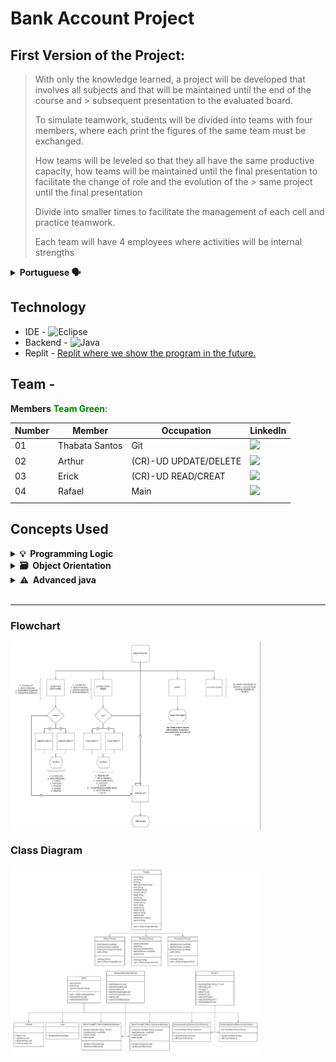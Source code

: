 # Bank Account Project

>
## First Version of the Project:

>With only the knowledge learned, a project will be developed that involves all subjects and that will be maintained until the end of the course and > subsequent presentation to the evaluated board.
>
> To simulate teamwork, students will be divided into teams with four members, where each print the figures of the same team must be exchanged.
>
> How teams will be leveled so that they all have the same productive capacity, how teams will be maintained until the final presentation to facilitate the change of role and the evolution of the > same project until the final presentation
>
> Divide into smaller times to facilitate the management of each cell and practice teamwork.
>
> Each team will have 4 employees where activities will be internal strengths
>
<details>
  <summary><b>Portuguese 🗣️ </b></summary>
  
### Primeira Versão do Projeto:

> Com o domínio apenas das informações aprendidas até o momento deve ser desenvolvido um projeto que envolva todos os assuntos e que será mantido até o final do curso e > posterior apresentação a banca avaliadora.
>
> Para simular o trabalho em equipe os alunos serão divididos em equipes com quatro integrantes, onde a cada sprint as figuras da mesma equipe devem ser trocadas.
>
> As equipes serão niveladas para que todas tenham a mesma capacidade produtiva, as equipes serão mantidas até o final para facilitar a troca de papeis e a evolução do > mesmo projeto até a apresentação final
>
> Dividir em times menores para facilitar o gerenciamento de cada célula e praticar o trabalho em equipe.
> 
> Cada equipe terá 4 integrantes onde as atividades serão divididas internamente
</details>


## Technology


- IDE - ![Eclipse](https://img.shields.io/badge/-Eclipse-black?style=flat&logo=eclipse-ide&logoColor=orange)
- Backend - ![Java](https://img.shields.io/badge/-Java-black?style=flat&logo=Java)&nbsp;
- Replit - [Replit where we show the program in the future.](https://replit.com/~)

## Team - 

**Members** **<span style="color:green">Team Green</span>**:

Number| Member| Occupation | LinkedIn|
------|---------|-------|-------|
01| Thabata Santos|   Git|[<img src="https://img.shields.io/badge/-LinkedIn-%230077B5?style=for-the-badge&logo=linkedin&logoColor=white"></a>](https://www.linkedin.com/in/thabatasantos/)|
02| Arthur|   (CR)-UD UPDATE/DELETE|[<img src="https://img.shields.io/badge/-LinkedIn-%230077B5?style=for-the-badge&logo=linkedin&logoColor=white"></a>](https://www.linkedin.com/in/arthurestevanvargas)|
03| Erick|   (CR)-UD READ/CREAT|[<img src="https://img.shields.io/badge/-LinkedIn-%230077B5?style=for-the-badge&logo=linkedin&logoColor=white"></a>](https://www.linkedin.com/in/erick-gabriel-carvalho-da-silva-441277238)|
04| Rafael|   Main|[<img src="https://img.shields.io/badge/-LinkedIn-%230077B5?style=for-the-badge&logo=linkedin&logoColor=white"></a>](https://www.linkedin.com/in/rafael-macedo-49801011a/)|
||||


## Concepts Used


<details>	
  <summary><b>💡&nbsp; Programming Logic</b></summary>

1. Git
    - Repository
    - Documentation
    - README.md
    - Replit
2. Project Organization
    - Packages / sub-packages
    - Nomenclature
3. Basic Elements
    - variables
    - constants
    - comments
4. Decision Structures
    - if, else-if, else
    - switch
5. Repeat Loops
    - for
    - while
    - do-while
6. Modularization
    - methods with or without parameters and with or without returns
    - recursion
</details>

<details>	
  <summary><b>🗃️&nbsp; Object Orientation</b></summary>
  
1. Classes
    - class diagram
    - attributes
    - builders
    - encapsulation
    - specific methods
    - instantiate objects
2. Heritage
    - extends
    - create new constructors based on the super class
    - Polymorphism
        - Just take advantage of the methods
        - Do it completely specifically
        - overwrite for:
            - do it specifically
            - Take advantage of the behavior and make a complement
3. Polimorfismo
    - interfaces
</details>

<details>
   <summary><b>⚠️&nbsp; Advanced java</b></summary>

1. Classes wrapper
2. ENUM
3. Annotations
4. Collections
    - ArrayList
    - LinkedList
    - HashSet
    - HashMap
5. Lambda functions
6. Generics
7. Dates
8. Exceptions

</details>

</br>

---

### Flowchart

<a href="#"><img align="center" src="./Diagrama_Fluxograma/fluxograma.jpg" width="400 " height="300" /></a>

### Class Diagram

<a href="#"><img align="center" src="./Diagrama_Fluxograma/diagrama de clasess final.jpeg" width="400 " height="300" /></a>